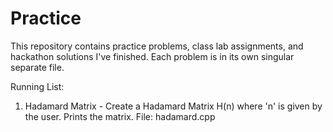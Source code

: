 # Practice
This repository contains practice problems, class lab assignments, and hackathon solutions I've finished. 
Each problem is in its own singular separate file.

Running List:
  1. Hadamard Matrix - Create a Hadamard Matrix H(n) where 'n' is given by the user. Prints the matrix.
     File: hadamard.cpp
